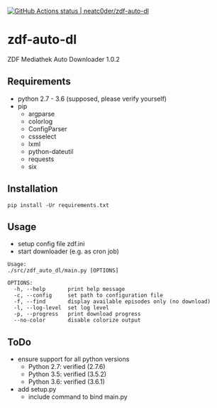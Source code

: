 [![GitHub Actions status | neatc0der/zdf-auto-dl](https://github.com/neatc0der/zdf-auto-dl/workflows/CI/badge.svg)](https://github.com/neatc0der/zdf-auto-dl/actions?workflow=CI)

zdf-auto-dl
===========

ZDF Mediathek Auto Downloader 1.0.2


## Requirements
* python 2.7 - 3.6 (supposed, please verify yourself)
* pip
    * argparse
    * colorlog
    * ConfigParser
    * cssselect
    * lxml
    * python-dateutil
    * requests
    * six


## Installation

    pip install -Ur requirements.txt


## Usage
* setup config file zdf.ini
* start downloader (e.g. as cron job)

~~~
Usage:
./src/zdf_auto_dl/main.py [OPTIONS]

OPTIONS:
  -h, --help       print help message
  -c, --config     set path to configuration file
  -f, --find       display available episodes only (no download)
  -l, --log-level  set log level
  -p, --progress   print download progress
  --no-color       disable colorize output
~~~

## ToDo
* ensure support for all python versions
    * Python 2.7: verified (2.7.6)
    * Python 3.5: verified (3.5.2)
    * Python 3.6: verified (3.6.1)
* add setup.py
    * include command to bind main.py
